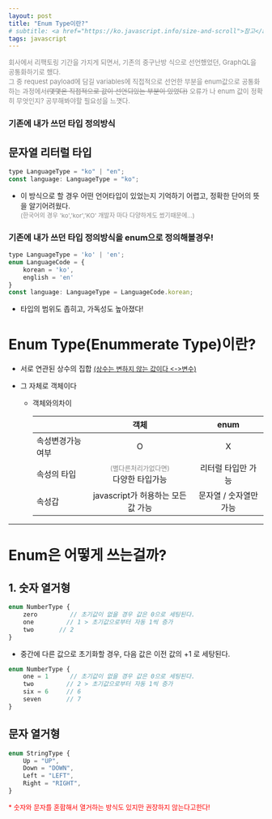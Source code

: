 ```yaml
---
layout: post
title: "Enum Type이란?"
# subtitle: <a href="https://ko.javascript.info/size-and-scroll">참고</a>
tags: javascript
---
```


<p style="color:#888;font-size:13px">회사에서 리팩토링 기간을 가지게 되면서, 기존의 중구난방 식으로 선언했었던, GraphQL을 공통화하기로 했다.<br/>
그 중  request payload에 담길 variables에 직접적으로 선언한 부분을 enum값으로 공통화하는 과정에서<span style="text-decoration:line-through">(몇몇은 직접적으로 값이 선언되있는 부분이 있었다)</span> 오류가 나 enum 값이 정확히 무엇인지? 공부해봐야할 필요성을 느꼇다.</p>

### 기존에 내가 쓰던 타입 정의방식

## 문자열 리터럴 타입

```javascript
type LanguageType = "ko" | "en";
const language: LanguageType = "ko";
```

- 이 방식으로 할 경우 어떤 언어타입이 있었는지 기억하기 어렵고, 정확한 단어의 뜻을 알기어려웠다.<br/>
  <span style="color:#888;font-size:12px">(한국어의 경우 'ko','kor','KO' 개발자 마다 다양하게도 썼기때문에...)</span>

### 기존에 내가 쓰던 타입 정의방식을 enum으로 정의해볼경우!

```javascript
type LanguageType = 'ko' | 'en';
enum LanguageCode = {
    korean = 'ko',
    english = 'en'
}
const language: LanguageType = LanguageCode.korean;
```

- 타입의 범위도 좁히고, 가독성도 높아졌다!

# Enum Type(Enummerate Type)이란?

- 서로 연관된 상수의 집합 <span style="text-decoration:underline;font-size:13px">(상수는 변하지 않는 값이다 <->변수)</span>
- 그 자체로 객체이다

  - 객체와의차이

    |                  |                                           객체                                           |          enum          |
    | ---------------- | :--------------------------------------------------------------------------------------: | :--------------------: |
    | 속성변경가능여부 |                                            O                                             |           X            |
    | 속성의 타입      | <span style="color:#888;font-size:13px">(별다른처리가없다면)</span><br/> 다양한 타입가능 |   리터럴 타입만 가능   |
    | 속성갑           |                            javascript가 허용하는 모든 값 가능                            | 문자열 / 숫자열만 가능 |

---

# Enum은 어떻게 쓰는걸까?

## 1. 숫자 열거형

```javascript
enum NumberType {
    zero         // 초기값이 없을 경우 값은 0으로 세팅된다.
    one         // 1 > 초기값으로부터 자동 1씩 증가
    two       // 2
}
```

- 중간에 다른 값으로 초기화할 경우, 다음 값은 이전 값의 +1 로 세탕된다.

```javascript
enum NumberType {
    one = 1      // 초기값이 없을 경우 값은 0으로 세팅된다.
    two         // 2 > 초기값으로부터 자동 1씩 증가
    six = 6     // 6
    seven       // 7
}
```

## 문자 열거형

```javascript
enum StringType {
    Up = "UP",
    Down = "DOWN",
    Left = "LEFT",
    Right = "RIGHT",
}
```

<span style="color:red;font-size:13px">\* 숫자와 문자를 혼합해서 열거하는 방식도 있지만 권장하지 않는다고한다!</span>
